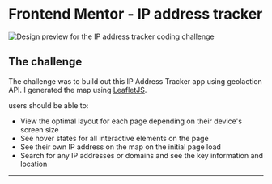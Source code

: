 # Frontend Mentor - IP address tracker

![Design preview for the IP address tracker coding challenge](./design/desktop-preview.jpg)



## The challenge

The challenge was to build out this IP Address Tracker app using geolaction API. I generated the map using [LeafletJS](https://leafletjs.com/). 


users should be able to:

- View the optimal layout for each page depending on their device's screen size
- See hover states for all interactive elements on the page
- See their own IP address on the map on the initial page load
- Search for any IP addresses or domains and see the key information and location

---

